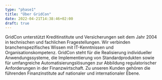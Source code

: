 ```yaml
---
type: "phase1"
title: "Über GridCon"
date: 2022-04-21T14:38:46+02:00
draft: true
---
```


GridCon unterstützt Kreditinstitute und Versicherungen seit dem Jahr 2004 in technischen und fachlichen Fragestellungen. Wir verbinden branchenspezifisches Wissen mit IT-Kenntnissen und Organisationskompetenz. GridCon steht für die Realisierung individueller Anwendungssysteme, die Implementierung von Standardprodukten sowie für umfangreiche Automatisierungslösungen zur Abbildung regulatorischer Anforderungen in der Finanzwirtschaft. Zu unseren Kunden gehören die führenden Finanzinstitute auf nationaler und internationaler Ebene.